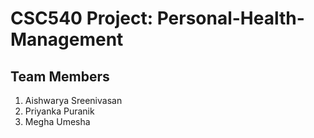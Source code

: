 # CSC540 Project: Personal-Health-Management  

## Team Members  
1. Aishwarya Sreenivasan  
2. Priyanka Puranik  
3. Megha Umesha
